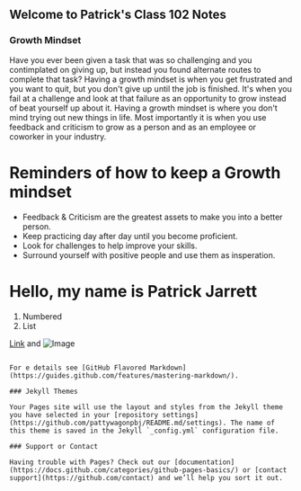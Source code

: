 ## Welcome to Patrick's Class 102 Notes

### Growth Mindset
Have you ever been given a task that was so challenging and you contimplated on giving up, but instead you found alternate routes to complete that task? Having a growth mindset is when you get frustrated and you want to quit, but you don't give up until the job is finished. It's when you fail at a challenge and look at that failure as an opportunity to grow instead of beat yourself up about it. Having a growth mindset is where you don't mind trying out new things in life. Most importantly it is when you use feedback and criticism to grow as a person and as an employee or coworker in your industry. 

# Reminders of how to keep a Growth mindset 

- Feedback & Criticism are the greatest assets to make you into a better person.
- Keep practicing day after day until you become proficient.
- Look for challenges to help improve your skills. 
- Surround yourself with positive people and use them as insperation. 

# Hello, my name is Patrick Jarrett 
1. Numbered
2. List

[Link](url) and ![Image](src)
```

For e details see [GitHub Flavored Markdown](https://guides.github.com/features/mastering-markdown/).

### Jekyll Themes

Your Pages site will use the layout and styles from the Jekyll theme you have selected in your [repository settings](https://github.com/pattywagonpbj/README.md/settings). The name of this theme is saved in the Jekyll `_config.yml` configuration file.

### Support or Contact

Having trouble with Pages? Check out our [documentation](https://docs.github.com/categories/github-pages-basics/) or [contact support](https://github.com/contact) and we’ll help you sort it out.
